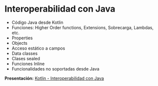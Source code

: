 # Interoperabilidad con Java
- Código Java desde Kotlin
- Funciones: Higher Order functions, Extensions, Sobrecarga, Lambdas, etc.
- Properties
- Objects
- Acceso estático a campos
- Data classes
- Clases sealed
- Funciones Inline
- Funcionalidades no soportadas desde Java


**Presentación:** [Kotlin - Interoperabilidad con Java](https://github.com/santimattius/kotlin-talk-examples/files/10351496/Kotlin.-.Interoperabilidad.con.Java.pdf)
